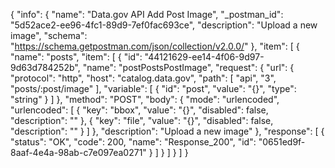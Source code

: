 {
  "info": {
    "name": "Data.gov API Add Post Image",
    "_postman_id": "5d52ace2-ee96-4fc1-89d9-7ef0fac693ce",
    "description": "Upload a new image",
    "schema": "https://schema.getpostman.com/json/collection/v2.0.0/"
  },
  "item": [
    {
      "name": "posts",
      "item": [
        {
          "id": "44121629-ee14-4f06-9d97-9d63d784252b",
          "name": "postPostsPostImage",
          "request": {
            "url": {
              "protocol": "http",
              "host": "catalog.data.gov",
              "path": [
                "api",
                "3",
                "posts/:post/image"
              ],
              "variable": [
                {
                  "id": "post",
                  "value": "{}",
                  "type": "string"
                }
              ]
            },
            "method": "POST",
            "body": {
              "mode": "urlencoded",
              "urlencoded": [
                {
                  "key": "bbox",
                  "value": "{}",
                  "disabled": false,
                  "description": ""
                },
                {
                  "key": "file",
                  "value": "{}",
                  "disabled": false,
                  "description": ""
                }
              ]
            },
            "description": "Upload a new image"
          },
          "response": [
            {
              "status": "OK",
              "code": 200,
              "name": "Response_200",
              "id": "0651ed9f-8aaf-4e4a-98ab-c7e097ea0271"
            }
          ]
        }
      ]
    }
  ]
}
